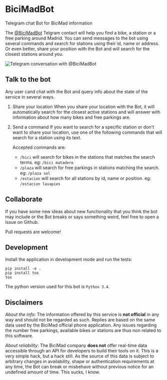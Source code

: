 # BiciMadBot

Telegram chat Bot for BiciMad information

The [@BiciMadBot](https://telegram.me/bicimadbot) Telgram contact will help you find a bike, a
station or a free parking around Madrid. You can send messages to the bot using several commands
and search for stations using their id, name or address. Or even better, share your position with
the Bot and will search for the closest stations around you.

![Telegram conversation with @BiciMadBot](https://raw.github.com/jvrsantacruz/bicimadbot/master/bicimad_screenshot.jpg)

## Talk to the bot

Any user cand chat with the Bot and query info about the state of the service in several ways.

1. Share your location
   When you share your location with the Bot, it will automatically search for the closest active
   stations and will answer with information about how many bikes and free parkings are.

2. Send a command
   If you want to search for a specific station or don't want to share your location, use one of
   the following commands that will search for a station using its text.

   Accepted commands are:

   * `/bici` will search for bikes in the stations that matches the search terms. 
     eg: ```/bici matadero```
   * `/plaza` will search for free parkings in stations matching the search.
     eg: ```/plaza sol```
   * `/estacion` will search for all stations by id, name or position.
     eg: ```/estacion lavapies```

## Collaborate

If you have some new ideas about new functionality that you think the bot may include or the Bot
breaks or says something weird, feel free to open a Issue on Github.

Pull requests are welcome!

## Development

Install the application in development mode and run the tests:

```
pip install -e .
pip install tox
tox
```

The python version used for this bot is `Python 3.4`.

## Disclaimers

*About the info*: The information offered by this service is **not official** in any way and should
not be regarded as such. Replies are based on the same data used by the BiciMad official phone
application. Any issues regarding the number free parkings, available bikes or stations are thus
non related to this software.

*About reliability*: The BiciMad company **does not** offer real-time data accessible through an
API for developers to build their tools on it. This is a very simple hack, but a hack still. As the
source of this data is subject to arbitrary changes in availability, shape or authentication
requirements at any time, the Bot can break or misbehave without previous notice for an undefined
amount of time. This sucks, I know.
